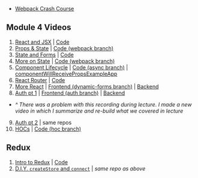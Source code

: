 * [Webpack Crash Course](https://www.youtube.com/watch?v=Teaw6HAoZyI&feature=youtu.be)

## Module 4 Videos

1. [React and JSX](http://youtu.be/RYPJiv7aZls) | [Code](https://github.com/learn-co-curriculum/091817-react)
2. [Props & State](http://youtu.be/648INBx4uOY) | [Code (webpack branch)](https://github.com/learn-co-curriculum/091817-react/tree/webpack)
3. [State and Forms](http://youtu.be/d1EUrKXg_Wg) | [Code](https://github.com/learn-co-curriculum/091817-state-examples)
4. [More on State](http://youtu.be/OcJNHN-aMWU) | [Code (webpack branch)](https://github.com/learn-co-curriculum/091817-react/tree/webpack)
5. [Component Lifecycle](http://youtu.be/KLvjZMpujVQ) | [Code (async branch)](https://github.com/learn-co-curriculum/091817-react/tree/async) | [componentWillReceivePropsExampleApp](https://github.com/learn-co-curriculum/componentWillReceivePropsExample)
6. [React Router](http://youtu.be/WGgDYNfJu2c) | [Code](https://github.com/alexgriff/react-painting-example-crapp-app)
7. [More React](https://www.youtube.com/watch?v=bcDJS60YBMs&feature=youtu.be) | [Frontend (dynamic-forms branch)](https://github.com/learn-co-curriculum/boozer-frontend-web-091817/tree/dynamic-form) | [Backend](https://github.com/alexgriff/boozer-api-web-0716/)
8. [Auth pt 1](http://youtu.be/fBsvAm9dyHs) | [Frontend (auth branch)](https://github.com/alexgriff/react-painting-example-crapp-app/tree/auth) | [Backend](https://github.com/alexgriff/painting-example-app-backend)
  * _^ There was a problem with this recording during lecture. I made a new video in which I summarize and re-build what we covered in lecture_
9. [Auth pt 2](http://youtu.be/1PX7YTOw22s) | same repos
10. [HOCs](http://youtu.be/uJs5vsg8xiY) | [Code (hoc branch)](https://github.com/alexgriff/react-painting-example-crapp-app/tree/hoc)

## Redux

1. [Intro to Redux](http://youtu.be/s5k_UoDI3Jg) | [Code](https://github.com/learn-co-curriculum/prep-for-redux/tree/lecture)
2. [D.I.Y. `createStore` and `connect`](http://youtu.be/6pvdN8b3O5w) | _same repo as above_
 

